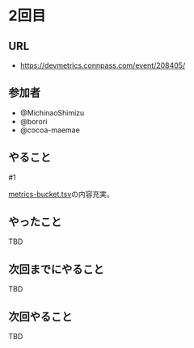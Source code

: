 
# 2回目

## URL

- <https://devmetrics.connpass.com/event/208405/>

## 参加者

- @MichinaoShimizu
- @borori
- @cocoa-maemae

## やること

#1

[metrics-bucket.tsv](metrics-bucket.tsv)の内容充実。

## やったこと

TBD

## 次回までにやること

TBD

## 次回やること

TBD

